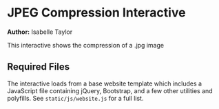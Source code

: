 # JPEG Compression Interactive

**Author:** Isabelle Taylor

This interactive shows the compression of a .jpg image

## Required Files

The interactive loads from a base website template which includes a JavaScript file containing jQuery, Bootstrap, and a few other utilities and polyfills.
See `static/js/website.js` for a full list.